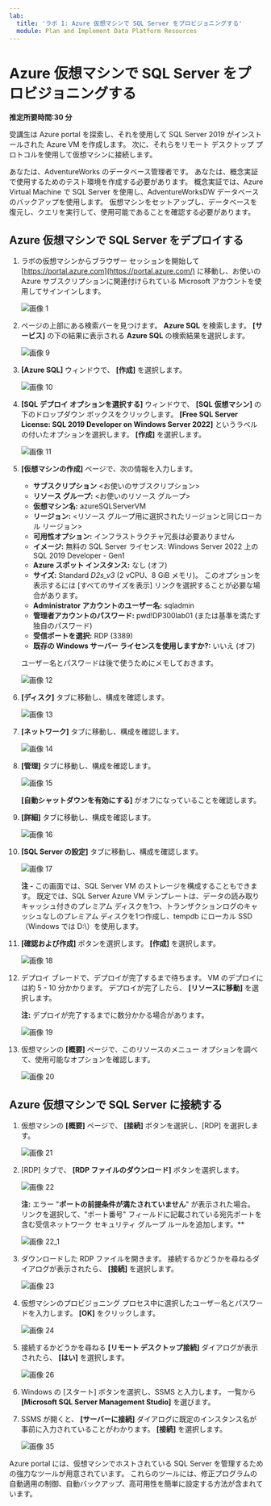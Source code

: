 ```yaml
---
lab:
  title: 'ラボ 1: Azure 仮想マシンで SQL Server をプロビジョニングする'
  module: Plan and Implement Data Platform Resources
---
```


# Azure 仮想マシンで SQL Server をプロビジョニングする

**推定所要時間:30 分**

受講生は Azure portal を探索し、それを使用して SQL Server 2019 がインストールされた Azure VM を作成します。 次に、それらをリモート デスクトップ プロトコルを使用して仮想マシンに接続します。

あなたは、AdventureWorks のデータベース管理者です。 あなたは、概念実証で使用するためのテスト環境を作成する必要があります。 概念実証では、Azure Virtual Machine で SQL Server を使用し、AdventureWorksDW データベースのバックアップを使用します。 仮想マシンをセットアップし、データベースを復元し、クエリを実行して、使用可能であることを確認する必要があります。

## Azure 仮想マシンで SQL Server をデプロイする

1. ラボの仮想マシンからブラウザー セッションを開始して [https://portal.azure.com](https://portal.azure.com/) に移動し、お使いの Azure サブスクリプションに関連付けられている Microsoft アカウントを使用してサインインします。

    ![画像 1](../images/dp-300-module-01-lab-01.png)

1. ページの上部にある検索バーを見つけます。 **Azure SQL** を検索します。 **[サービス]** の下の結果に表示される **Azure SQL** の検索結果を選択します。

    ![画像 9](../images/dp-300-module-01-lab-09.png)

1. **[Azure SQL]** ウィンドウで、 **[作成]** を選択します。

    ![画像 10](../images/dp-300-module-01-lab-10.png)

1. **[SQL デプロイ オプションを選択する]** ウィンドウで、 **[SQL 仮想マシン]** の下のドロップダウン ボックスをクリックします。 **[Free SQL Server License: SQL 2019 Developer on Windows Server 2022]** というラベルの付いたオプションを選択します。 **[作成]** を選択します。

    ![画像 11](../images/dp-300-module-01-lab-11.png)

1. **[仮想マシンの作成]** ページで、次の情報を入力します。

    - **サブスクリプション** &lt;お使いのサブスクリプション&gt;
    - **リソース グループ:** &lt;お使いのリソース グループ&gt;
    - **仮想マシン名:** azureSQLServerVM
    - **リージョン:** &lt;リソース グループ用に選択されたリージョンと同じローカル リージョン&gt;
    - **可用性オプション:** インフラストラクチャ冗長は必要ありません
    - **イメージ:** 無料の SQL Server ライセンス: Windows Server 2022 上の SQL 2019 Developer - Gen1
    - **Azure スポット インスタンス:** なし (オフ)
    - **サイズ:** Standard *D2s_v3* (2 vCPU、8 GiB メモリ)。 このオプションを表示するには [すべてのサイズを表示] リンクを選択することが必要な場合があります。
    - **Administrator アカウントのユーザー名:** sqladmin
    - **管理者アカウントのパスワード:** pwd!DP300lab01 (または基準を満たす独自のパスワード)
    - **受信ポートを選択:** RDP (3389)
    - **既存の Windows サーバー ライセンスを使用しますか?:** いいえ (オフ)

    ユーザー名とパスワードは後で使うためにメモしておきます。

    ![画像 12](../images/dp-300-module-01-lab-12.png)

1. **[ディスク]** タブに移動し、構成を確認します。

    ![画像 13](../images/dp-300-module-01-lab-13.png)

1. **[ネットワーク]** タブに移動し、構成を確認します。

    ![画像 14](../images/dp-300-module-01-lab-14.png)

1. **[管理]** タブに移動し、構成を確認します。

    ![画像 15](../images/dp-300-module-01-lab-15.png)

    **[自動シャットダウンを有効にする]** がオフになっていることを確認します。

1. **[詳細]** タブに移動し、構成を確認します。

    ![画像 16](../images/dp-300-module-01-lab-16.png)

1. **[SQL Server の設定]** タブに移動し、構成を確認します。

    ![画像 17](../images/dp-300-module-01-lab-17.png)

    **注 -** この画面では、SQL Server VM のストレージを構成することもできます。 既定では、SQL Server Azure VM テンプレートは、データの読み取りキャッシュ付きのプレミアム ディスクを1つ、トランザクションログのキャッシュなしのプレミアム ディスクを1つ作成し、tempdb にローカル SSD（Windows では D:\）を使用します。

1. **[確認および作成]** ボタンを選択します。 **[作成]** を選択します。

    ![画像 18](../images/dp-300-module-01-lab-18.png)

1. デプロイ ブレードで、デプロイが完了するまで待ちます。 VM のデプロイには約 5 - 10 分かかります。 デプロイが完了したら、 **[リソースに移動]** を選択します。

    **注:** デプロイが完了するまでに数分かかる場合があります。

    ![画像 19](../images/dp-300-module-01-lab-19.png)

1. 仮想マシンの **[概要]** ページで、このリソースのメニュー オプションを調べて、使用可能なオプションを確認します。

    ![画像 20](../images/dp-300-module-01-lab-20.png)

## Azure 仮想マシンで SQL Server に接続する

1. 仮想マシンの **[概要]** ページで、 **[接続]** ボタンを選択し、[RDP] を選択します。

    ![画像 21](../images/dp-300-module-01-lab-21.png)

1. [RDP] タブで、 **[RDP ファイルのダウンロード]** ボタンを選択します。

    ![画像 22](../images/dp-300-module-01-lab-22.png)

    **注:** エラー "**ポートの前提条件が満たされていません**" が表示された場合。 リンクを選択して、"ポート番号" フィールドに記載されている宛先ポートを含む受信ネットワーク セキュリティ グループ ルールを追加します。**

    ![画像 22_1](../images/dp-300-module-01-lab-22_1.png)

1. ダウンロードした RDP ファイルを開きます。 接続するかどうかを尋ねるダイアログが表示されたら、 **[接続]** を選択します。

    ![画像 23](../images/dp-300-module-01-lab-23.png)

1. 仮想マシンのプロビジョニング プロセス中に選択したユーザー名とパスワードを入力します。 **[OK]** をクリックします。

    ![画像 24](../images/dp-300-module-01-lab-24.png)

1. 接続するかどうかを尋ねる **[リモート デスクトップ接続]** ダイアログが表示されたら、 **[はい]** を選択します。

    ![画像 26](../images/dp-300-module-01-lab-26.png)

1. Windows の [スタート] ボタンを選択し、SSMS と入力します。 一覧から **[Microsoft SQL Server Management Studio]** を選びます。  

1. SSMS が開くと、 **[サーバーに接続]** ダイアログに既定のインスタンス名が事前に入力されていることがわかります。 **[接続]** を選択します。

    ![画像 35](../images/dp-300-module-01-lab-35.png)

Azure portal には、仮想マシンでホストされている SQL Server を管理するための強力なツールが用意されています。 これらのツールには、修正プログラムの自動適用の制御、自動バックアップ、高可用性を簡単に設定する方法が含まれています。
